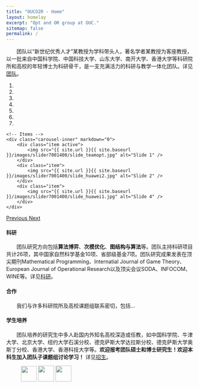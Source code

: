 ```yaml
---
title: "OUCO2R - Home"
layout: homelay
excerpt: "Opt and OR group at OUC."
sitemap: false
permalink: /
---
```


&emsp;&emsp;团队以“新世纪优秀人才”某教授为学科带头人，著名学者某教授为客座教授，以一批来自中国科学院、中国科技大学、山东大学、南开大学、香港大学等科研院所和高校的年轻博士为科研骨干，是一支充满活力的科研与教学一体化团队。详见[团队](team)。


<div markdown="0" id="carousel" class="carousel slide" data-ride="carousel" data-interval="4000" data-pause="hover" >
    <!-- Menu -->
    <ol class="carousel-indicators">
        <li data-target="#carousel" data-slide-to="0" class="active"></li>
        <li data-target="#carousel" data-slide-to="1"></li>
        <li data-target="#carousel" data-slide-to="2"></li>
        <li data-target="#carousel" data-slide-to="3"></li>
        <li data-target="#carousel" data-slide-to="4"></li>
        <li data-target="#carousel" data-slide-to="5"></li>
        <li data-target="#carousel" data-slide-to="6"></li>
    </ol>

    <!-- Items -->
    <div class="carousel-inner" markdown="0">
        <div class="item active">
            <img src="{{ site.url }}{{ site.baseurl }}/images/slider7001400/slide_teamopt.jpg" alt="Slide 1" />
        </div>
        <div class="item">
            <img src="{{ site.url }}{{ site.baseurl }}/images/slider7001400/slide_huawei2.jpg" alt="Slide 2" />
        </div>
        <div class="item">
            <img src="{{ site.url }}{{ site.baseurl }}/images/slider7001400/slide_huawei1.jpg" alt="Slide 4" />
        </div>
    </div>
  <a class="left carousel-control" href="#carousel" role="button" data-slide="prev">
    <span class="glyphicon glyphicon-chevron-left" aria-hidden="true"></span>
    <span class="sr-only">Previous</span>
  </a>
  <a class="right carousel-control" href="#carousel" role="button" data-slide="next">
    <span class="glyphicon glyphicon-chevron-right" aria-hidden="true"></span>
    <span class="sr-only">Next</span>
  </a>
</div>


#### 科研
&emsp;&emsp;团队研究方向包括**算法博弈**、**次模优化**、**图结构与算法**等。团队主持科研项目共计26项，其中国家自然科学基金10项、省部级基金7项。团队研究成果发表在顶尖期刊Mathematical Programming、Internatial Journal of Game Theory、European Journal of Operational Research以及顶尖会议SODA、INFOCOM、WINE等。详见[科研](research)。

#### 合作
&emsp;&emsp;我们与许多科研院所及高校课题组联系密切，包括...

#### 学生培养
&emsp;&emsp;团队培养的研究生中多人赴国内外知名高校深造或任教，如中国科学院、牛津大学、北京大学、纽约大学石溪分校、德克萨斯大学达拉斯分校、德克萨斯大学奥斯丁分校、香港大学、香港科技大学等。**欢迎报考团队硕士和博士研究生！欢迎本科生加入团队子课题组讨论学习！** 详见[招生](vacancies)。



<figure class="third">
  <a href="https://www.orsc.org.cn" target="_blank"><img src="{{ site.url }}{{ site.baseurl }}/images/logopic/Logo_ORSC.png" style="height: 42px"></a>
  <a href="https://www.csiam.org.cn" target="_blank"><img src="{{ site.url }}{{ site.baseurl }}/images/logopic/Logo_CSIAM.png" style="height: 43px"></a>
  <a href="https://www.ccf.org.cn" target="_blank"><img src="{{ site.url }}{{ site.baseurl }}/images/logopic/Logo_CCF.png" style="height: 43px"></a>
</figure>
